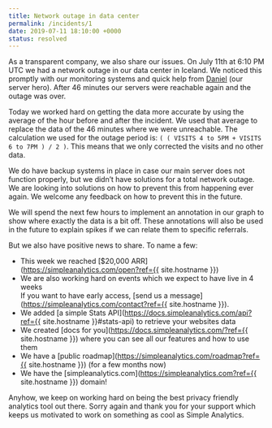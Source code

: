 ```yaml
---
title: Network outage in data center
permalink: /incidents/1
date: 2019-07-11 18:10:00 +0000
status: resolved
---
```


As a transparent company, we also share our issues. On July 11th at 6:10 PM UTC we had a network outage in our data center in Iceland. We noticed this promptly with our monitoring systems and quick help from [Daniel](https://twitter.com/DanielLockyer) (our server hero). After 46 minutes our servers were reachable again and the outage was over.

Today we worked hard on getting the data more accurate by using the average of the hour before and after the incident. We used that average to replace the data of the 46 minutes where we were unreachable. The calculation we used for the outage period is: `( ( VISITS 4 to 5PM + VISITS 6 to 7PM ) / 2 )`. This means that we only corrected the visits and no other data.

We do have backup systems in place in case our main server does not function properly, but we didn’t have solutions for a total network outage. We are looking into solutions on how to prevent this from happening ever again. We welcome any feedback on how to prevent this in the  future.

We will spend the next few hours to implement an annotation in our graph to show where exactly the data is a bit off. These annotations will also be used in the future to explain  spikes if we can relate them to specific referrals.

But we also have positive news to share. To name a few:
- This week we reached [$20,000 ARR](https://simpleanalytics.com/open?ref={{ site.hostname }})
- We are also working hard on events which we expect to have live in 4 weeks<br>
  If you want to have early access, [send us a message](https://simpleanalytics.com/contact?ref={{ site.hostname }}).
- We added [a simple Stats API](https://docs.simpleanalytics.com/api?ref={{ site.hostname }}#stats-api) to retrieve your websites data
- We created [docs for you](https://docs.simpleanalytics.com/?ref={{ site.hostname }}) where you can see all our features and how to use them
- We have a [public roadmap](https://simpleanalytics.com/roadmap?ref={{ site.hostname }}) (for a few months now)
- We have the [simpleanalytics.com](https://simpleanalytics.com?ref={{ site.hostname }}) domain!

Anyhow, we keep on working hard on being the best privacy friendly analytics tool out there. Sorry again and thank you for your support which keeps us motivated to  work on something as cool as Simple Analytics.
